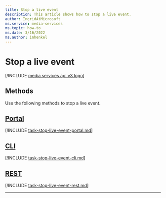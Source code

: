 ```yaml
---
title: Stop a live event
description: This article shows how to stop a live event.
author: IngridAtMicrosoft
ms.service: media-services
ms.topic: how-to
ms.date: 3/16/2022
ms.author: inhenkel
---
```


# Stop a live event

[!INCLUDE [media services api v3 logo](./includes/v3-hr.md)]

## Methods

Use the following methods to stop a live event.

## [Portal](#tab/portal/)

[!INCLUDE [task-stop-live-event-portal.md](./includes/task-stop-live-event-portal.md)]

## [CLI](#tab/cli/)

[!INCLUDE [task-stop-live-event-cli.md](./includes/task-stop-live-event-cli.md)]

## [REST](#tab/rest/)

[!INCLUDE [task-stop-live-event-rest.md](./includes/task-stop-live-event-rest.md)]

---
